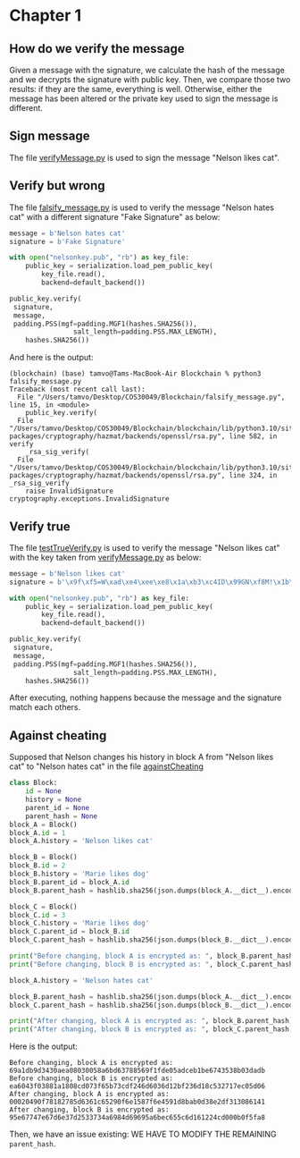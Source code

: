 # Chapter 1
## How do we verify the message
Given a message with the signature, we calculate the hash of the message and we decrypts the signature with public key. Then, we compare those two results: if they are the same, everything is well. Otherwise, either the message has been altered or the private key used to sign the message is different.

## Sign message
The file [verifyMessage.py](./verifyMessage.py) is used to sign the message "Nelson likes cat". 

## Verify but wrong

The file [falsify_message.py](./falsify_message.py) is used to verify the message "Nelson hates cat" with a different signature "Fake Signature" as below:

```python
message = b'Nelson hates cat'
signature = b'Fake Signature'

with open("nelsonkey.pub", "rb") as key_file:
    public_key = serialization.load_pem_public_key(
        key_file.read(),
        backend=default_backend())

public_key.verify(
 signature,
 message,
 padding.PSS(mgf=padding.MGF1(hashes.SHA256()),
                salt_length=padding.PSS.MAX_LENGTH),
    hashes.SHA256())
```
And here is the output:

```shell
(blockchain) (base) tamvo@Tams-MacBook-Air Blockchain % python3 falsify_message.py
Traceback (most recent call last):
  File "/Users/tamvo/Desktop/COS30049/Blockchain/falsify_message.py", line 15, in <module>
    public_key.verify(
  File "/Users/tamvo/Desktop/COS30049/Blockchain/blockchain/lib/python3.10/site-packages/cryptography/hazmat/backends/openssl/rsa.py", line 582, in verify
    _rsa_sig_verify(
  File "/Users/tamvo/Desktop/COS30049/Blockchain/blockchain/lib/python3.10/site-packages/cryptography/hazmat/backends/openssl/rsa.py", line 324, in _rsa_sig_verify
    raise InvalidSignature
cryptography.exceptions.InvalidSignature
```

## Verify true
The file [testTrueVerify.py](./testTrueVerify.py) is used to verify the message "Nelson likes cat" with the key taken from [verifyMessage.py](./verifyMessage.py) as below:

```python
message = b'Nelson likes cat'
signature = b'\x9f\xf5=W\xad\xe4\xee\xe8\x1a\xb3\xc4ID\x99GN\xf8M!\x1b\x82\xbe\xe9\r\xb4\x1d\x12\xff\xb7\x00\x1b\xcb\x8e\xbb$,x\xdb\xa1X\xbb\xadI\xbd\xd8\x02\xcd\x10A\t\xd9<\x14\x12\xb3a\xcen\x85\xbd\x0eY\xed\xa1\r\xe3\xe0X\x8fE|,\xbf\xc1\xb7\xc9)\x80\x13~\xb6{\xe5\xc8B\xa3\xc6/\xd2\xc5\xe1!\xdc\xf3\x1c\x14EA\xe1^\x1ft\xd4\x06\x81\x1497\xbb\xfa\xd0\xa3A&Q\x9a\x15g`rL\xc3\xd4\xca\xd6\xda\x90\x1e'

with open("nelsonkey.pub", "rb") as key_file:
    public_key = serialization.load_pem_public_key(
        key_file.read(),
        backend=default_backend())

public_key.verify(
 signature,
 message,
 padding.PSS(mgf=padding.MGF1(hashes.SHA256()),
                salt_length=padding.PSS.MAX_LENGTH),
    hashes.SHA256())
```

After executing, nothing happens because the message and the signature match each others.

## Against cheating

Supposed that Nelson changes his history in block A from "Nelson likes cat" to "Nelson hates cat" in the file [againstCheating](./againstCheating.py)

```python
class Block:
    id = None
    history = None
    parent_id = None
    parent_hash = None
block_A = Block()
block_A.id = 1
block_A.history = 'Nelson likes cat'

block_B = Block()
block_B.id = 2
block_B.history = 'Marie likes dog'
block_B.parent_id = block_A.id
block_B.parent_hash = hashlib.sha256(json.dumps(block_A.__dict__).encode('utf-8')).hexdigest()

block_C = Block()
block_C.id = 3
block_C.history = 'Marie likes dog'
block_C.parent_id = block_B.id
block_C.parent_hash = hashlib.sha256(json.dumps(block_B.__dict__).encode('utf-8')).hexdigest()

print("Before changing, block A is encrypted as: ", block_B.parent_hash)
print("Before changing, block B is encrypted as: ", block_C.parent_hash)

block_A.history = 'Nelson hates cat'

block_B.parent_hash = hashlib.sha256(json.dumps(block_A.__dict__).encode('utf-8')).hexdigest()
block_C.parent_hash = hashlib.sha256(json.dumps(block_B.__dict__).encode('utf-8')).hexdigest()

print("After changing, block A is encrypted as: ", block_B.parent_hash)
print("After changing, block B is encrypted as: ", block_C.parent_hash)
```

Here is the output:

```shell
Before changing, block A is encrypted as:  69a1db9d3430aea08030058a6bd63788569f1fde05adceb1be6743538b03dadb
Before changing, block B is encrypted as:  ea6043f03881a1808cd073f65b73cdf246d6036d12bf236d18c532717ec05d06
After changing, block A is encrypted as:  00020490f78182785d6361c65290f6e1587f6e4591d8bab0d38e2df313086141
After changing, block B is encrypted as:  95e67747e67d6e37d2533734a6984d69695a6bec655c6d161224cd000b0f5fa8
```

Then, we have an issue existing: WE HAVE TO MODIFY THE REMAINING `parent_hash`.



